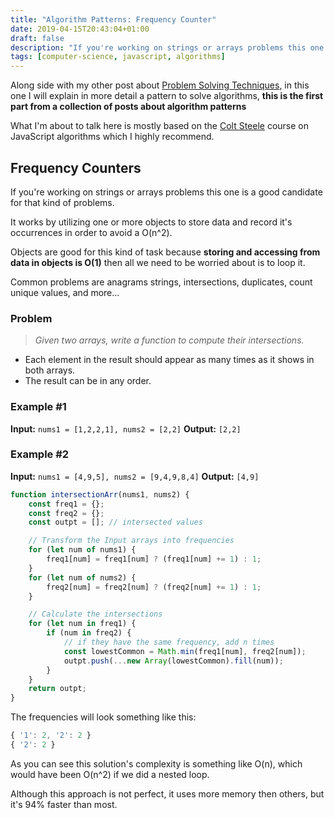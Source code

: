 ```yaml
---
title: "Algorithm Patterns: Frequency Counter"
date: 2019-04-15T20:43:04+01:00
draft: false
description: "If you're working on strings or arrays problems this one is a good candidate for that kind of problems."
tags: [computer-science, javascript, algorithms]
---
```


Along side with my other post about [Problem Solving Techniques]([https://taquelim.netlify.com/blog/problemsolving]https://taquelim.netlify.com/blog/problemsolving), in this one I will explain in more detail a pattern to solve algorithms, **this is the first part from a collection of posts about algorithm patterns**

What I'm about to talk here is mostly based on the [Colt Steele](https://www.udemy.com/js-algorithms-and-data-structures-masterclass/#instructor-1) course on JavaScript algorithms which I highly recommend.

## Frequency Counters

If you're working on strings or arrays problems this one is a good candidate for that kind of problems.

It works by utilizing one or more objects to store data and record it's occurrences in order to avoid a O(n^2).

Objects are good for this kind of task because **storing and accessing from data in objects is O(1)** then all we need to be worried about is to loop it.

Common problems are anagrams strings, intersections, duplicates, count unique values, and more...

### Problem

> _Given two arrays, write a function to compute their intersections._

-   Each element in the result should appear as many times as it shows in both arrays.
-   The result can be in any order.

### Example #1

**Input:** `nums1 = [1,2,2,1], nums2 = [2,2]`
**Output:** `[2,2]`

### Example #2

**Input:** `nums1 = [4,9,5], nums2 = [9,4,9,8,4]`
**Output:** `[4,9]`

```js
function intersectionArr(nums1, nums2) {
	const freq1 = {};
	const freq2 = {};
	const outpt = []; // intersected values

	// Transform the Input arrays into frequencies
	for (let num of nums1) {
		freq1[num] = freq1[num] ? (freq1[num] += 1) : 1;
	}
	for (let num of nums2) {
		freq2[num] = freq2[num] ? (freq2[num] += 1) : 1;
	}

	// Calculate the intersections
	for (let num in freq1) {
		if (num in freq2) {
			// if they have the same frequency, add n times
			const lowestCommon = Math.min(freq1[num], freq2[num]);
			outpt.push(...new Array(lowestCommon).fill(num));
		}
	}
	return outpt;
}
```

The frequencies will look something like this:

```js
{ '1': 2, '2': 2 }
{ '2': 2 }
```

As you can see this solution's complexity is something like O(n), which would have been O(n^2) if we did a nested loop.

Although this approach is not perfect, it uses more memory then others, but it's 94% faster than most.
